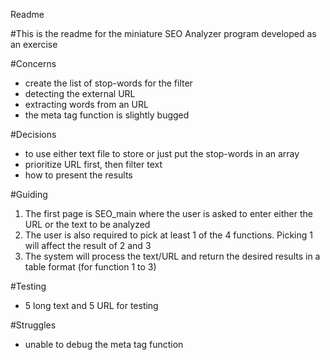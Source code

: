 Readme

#This is the readme for the miniature SEO Analyzer program developed as an exercise

#Concerns
- create the list of stop-words for the filter
- detecting the external URL
- extracting words from an URL
- the meta tag function is slightly bugged

#Decisions
- to use either text file to store or just put the stop-words in an array
- prioritize URL first, then filter text
- how to present the results

#Guiding
1. The first page is SEO_main where the user is asked to enter either the URL or the text to be analyzed
2. The user is also required to pick at least 1 of the 4 functions. Picking 1 will affect the result of 2 and 3
3. The system will process the text/URL and return the desired results in a table format (for function 1 to 3)

#Testing
- 5 long text and 5 URL for testing

#Struggles
- unable to debug the meta tag function
